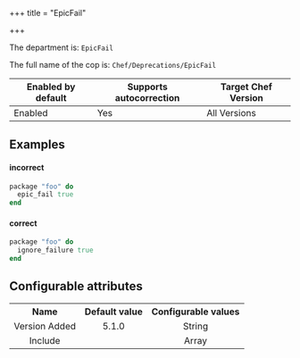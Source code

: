 +++
title = "EpicFail"

+++

<!-- This content is automatically generated. See https://github.com/chef/chef-web-docs/blob/main/generated/README.md -->

The department is: `EpicFail`

The full name of the cop is: `Chef/Deprecations/EpicFail`

| Enabled by default | Supports autocorrection | Target Chef Version |
| --- | --- | --- |
| Enabled | Yes | All Versions |

## Examples


#### incorrect

```ruby
package "foo" do
  epic_fail true
end
```

#### correct

```ruby
package "foo" do
  ignore_failure true
end
```

## Configurable attributes

<table>
<tbody><tr>
<th>Name</th>
<th>Default value</th>
<th>Configurable values</th>
</tr>
<tr>
<td style="text-align:center">Version Added</td>
<td style="text-align:center">5.1.0</td>
<td style="text-align:center">String</td>
</tr>
<tr><td style="text-align:center">Include</td>
<td style="text-align:center"><ul>
</ul>
</td>
<td style="text-align:center">Array</td>
</tr></tbody></table>
